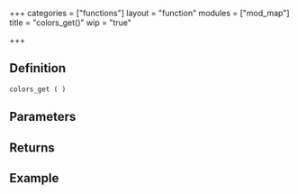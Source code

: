 +++
categories = ["functions"]
layout = "function"
modules = ["mod_map"]
title = "colors_get()"
wip = "true"

+++

## Definition

    colors_get ( )

## Parameters

## Returns

## Example

```
```
